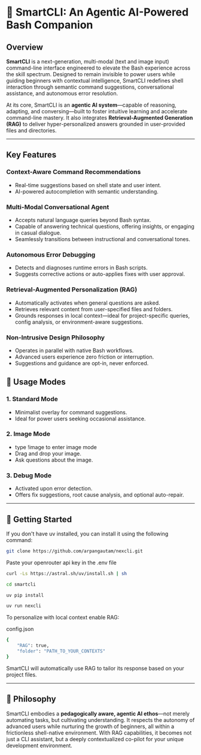 # 🧠 SmartCLI: An Agentic AI-Powered Bash Companion

## Overview

**SmartCLI** is a next-generation, multi-modal (text and image input) command-line interface engineered to elevate the Bash experience across the skill spectrum. Designed to remain invisible to power users while guiding beginners with contextual intelligence, SmartCLI redefines shell interaction through semantic command suggestions, conversational assistance, and autonomous error resolution.

At its core, SmartCLI is an **agentic AI system**—capable of reasoning, adapting, and conversing—built to foster intuitive learning and accelerate command-line mastery. It also integrates **Retrieval-Augmented Generation (RAG)** to deliver hyper-personalized answers grounded in user-provided files and directories.

---

## Key Features

### Context-Aware Command Recommendations
- Real-time suggestions based on shell state and user intent.
- AI-powered autocompletion with semantic understanding.


### Multi-Modal Conversational Agent
- Accepts natural language queries beyond Bash syntax.
- Capable of answering technical questions, offering insights, or engaging in casual dialogue.
- Seamlessly transitions between instructional and conversational tones.

### Autonomous Error Debugging
- Detects and diagnoses runtime errors in Bash scripts.
- Suggests corrective actions or auto-applies fixes with user approval.

### Retrieval-Augmented Personalization (RAG)
- Automatically activates when general questions are asked.
- Retrieves relevant content from user-specified files and folders.
- Grounds responses in local context—ideal for project-specific queries, config analysis, or environment-aware suggestions.

### Non-Intrusive Design Philosophy
- Operates in parallel with native Bash workflows.
- Advanced users experience zero friction or interruption.
- Suggestions and guidance are opt-in, never enforced.


## 🧪 Usage Modes

### 1. **Standard Mode**
- Minimalist overlay for command suggestions.
- Ideal for power users seeking occasional assistance.

### 2. **Image Mode**
- type !image to enter image mode
- Drag and drop your image.
- Ask questions about the image.

### 3. **Debug Mode**
- Activated upon error detection.
- Offers fix suggestions, root cause analysis, and optional auto-repair.

---

## 🚀 Getting Started

If you don't have uv installed, you can install it using the following command:

```bash
git clone https://github.com/arpangautam/nexcli.git
```

Paste your openrouter api key in the .env file

```bash
curl -Ls https://astral.sh/uv/install.sh | sh
```

```bash
cd smartcli
```

```bash
uv pip install
```

```bash
uv run nexcli
```

To personalize with local context enable RAG:

config.json
```bash
{
    "RAG": true,
    "folder": "PATH_TO_YOUR_CONTEXTS"
}   
```

SmartCLI will automatically use RAG to tailor its response based on your project files.

---

## 🧠 Philosophy

SmartCLI embodies a **pedagogically aware, agentic AI ethos**—not merely automating tasks, but cultivating understanding. It respects the autonomy of advanced users while nurturing the growth of beginners, all within a frictionless shell-native environment. With RAG capabilities, it becomes not just a CLI assistant, but a deeply contextualized co-pilot for your unique development environment.